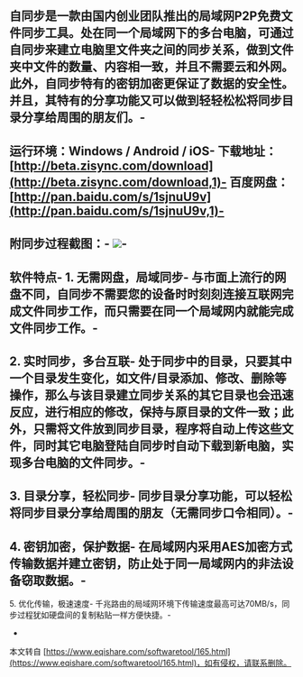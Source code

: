 自同步是一款由国内创业团队推出的局域网P2P免费文件同步工具。处在同一个局域网下的多台电脑，可通过自同步来建立电脑里文件夹之间的同步关系，做到文件夹中文件的数量、内容相一致，并且不需要云和外网。此外，自同步特有的密钥加密更保证了数据的安全性。并且，其特有的分享功能又可以做到轻轻松松将同步目录分享给周围的朋友们。-
-
运行环境：Windows / Android / iOS-
下载地址：[http://beta.zisync.com/download](http://beta.zisync.com/download,1)-
百度网盘：[http://pan.baidu.com/s/1sjnuU9v](http://pan.baidu.com/s/1sjnuU9v,1)-
-
附同步过程截图：-
![](http://cdn.zisync.com/image/zisync_main.jpg)-
-
软件特点-
1\. 无需网盘，局域同步-
与市面上流行的网盘不同，自同步不需要您的设备时时刻刻连接互联网完成文件同步工作，而只需要在同一个局域网内就能完成文件同步工作。-
-
2\. 实时同步，多台互联-
处于同步中的目录，只要其中一个目录发生变化，如文件/目录添加、修改、删除等操作，那么与该目录建立同步关系的其它目录也会迅速反应，进行相应的修改，保持与原目录的文件一致；此外，只需将文件放到同步目录，程序将自动上传这些文件，同时其它电脑登陆自同步时自动下载到新电脑，实现多台电脑的文件同步。-
-
3\. 目录分享，轻松同步-
同步目录分享功能，可以轻松将同步目录分享给周围的朋友（无需同步口令相同）。-
-
4\. 密钥加密，保护数据-
在局域网内采用AES加密方式传输数据并建立密钥，防止处于同一局域网内的非法设备窃取数据。-
-
5\. 优化传输，极速速度-
千兆路由的局域网环境下传输速度最高可达70MB/s，同步过程犹如硬盘间的复制粘贴一样方便快捷。-

-

本文转自 [https://www.eqishare.com/softwaretool/165.html](https://www.eqishare.com/softwaretool/165.html)，如有侵权，请联系删除。